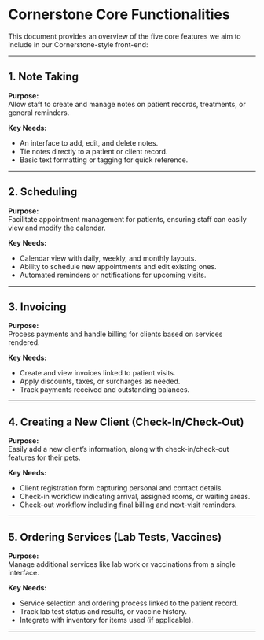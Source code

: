 # Cornerstone Core Functionalities

This document provides an overview of the five core features we aim to include in our Cornerstone-style front-end:

---

## 1. Note Taking
**Purpose:**  
Allow staff to create and manage notes on patient records, treatments, or general reminders.

**Key Needs:**
- An interface to add, edit, and delete notes.
- Tie notes directly to a patient or client record.
- Basic text formatting or tagging for quick reference.

---

## 2. Scheduling
**Purpose:**  
Facilitate appointment management for patients, ensuring staff can easily view and modify the calendar.

**Key Needs:**
- Calendar view with daily, weekly, and monthly layouts.
- Ability to schedule new appointments and edit existing ones.
- Automated reminders or notifications for upcoming visits.

---

## 3. Invoicing
**Purpose:**  
Process payments and handle billing for clients based on services rendered.

**Key Needs:**
- Create and view invoices linked to patient visits.
- Apply discounts, taxes, or surcharges as needed.
- Track payments received and outstanding balances.

---

## 4. Creating a New Client (Check-In/Check-Out)
**Purpose:**  
Easily add a new client’s information, along with check-in/check-out features for their pets.

**Key Needs:**
- Client registration form capturing personal and contact details.
- Check-in workflow indicating arrival, assigned rooms, or waiting areas.
- Check-out workflow including final billing and next-visit reminders.

---

## 5. Ordering Services (Lab Tests, Vaccines)
**Purpose:**  
Manage additional services like lab work or vaccinations from a single interface.

**Key Needs:**
- Service selection and ordering process linked to the patient record.
- Track lab test status and results, or vaccine history.
- Integrate with inventory for items used (if applicable).

---